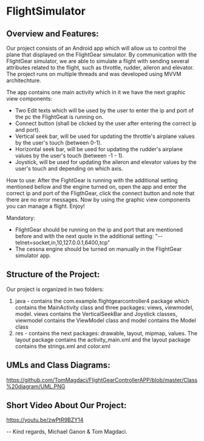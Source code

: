 # FlightSimulator

## Overview and Features: 

Our project consists of an Android app which will allow us to control the plane that displayed on the FlightGear simulator.
By communication with the FlightGear simulator, we are able to simulate a flight with sending several attributes related to the flight, such as throttle, rudder, aileron and elevator.
The project runs on multiple threads and was developed using MVVM architechture.

The app contains one main activity which in it we have the next graphic view components: 
  - Two Edit texts which will be used by the user to enter the ip and port of the pc the FlightGeat is running on.
  - Connect button (shall be clicked by the user after entering the correct ip and port).
  - Vertical seek bar, will be used for updating the throttle's airplane values by the user's touch (between 0-1).
  - Horizontal seek bar, will be used  for updating the rudder's airplane values by the user's touch (between -1 - 1).
  - Joystick, will be used for updating the aileron and elevator values by the user's touch and depending on which axis.

How to use:
  After the FightGear is running with the additional setting mentioned bellow and the engine turned on, open the app and enter the correct ip and port of the FligthGear, click the connect button and note that there are no error messages.
  Now by using the graphic view components you can manage a flight. Enjoy!


Mandatory:
  - FlightGear should be running on the ip and port that are mentioned before and with the next quote in the additional setting: 
  "--telnet=socket,in,10,127.0.0.1,6400,tcp"
  - The cessna engine should be turned on manually in the FlightGear simulator app.


## Structure of the Project: 

Our project is organized in two folders:
 1. java - contains the com.example.flightgearcontroller4 package which contains the MainActivity class and three packages: views, viewmodel, model.
    views contains the VerticalSeekBar and Joystick classes, viewmodel contains the ViewModel class and model contains the Model class
 2. res - contains the next packages: drawable, layout, mipmap, values.
    The layout package contains the activity_main.xml and the layout package contains the strings.xml and color.xml
        
## UMLs and Class Diagrams:     

https://github.com/TomMagdaci/FlightGearControllerAPP/blob/master/Class%20diagram/UML.PNG

## Short Video About Our Project: 

https://youtu.be/zwPtR9BZY14
  
 --
 Kind regards,
 Michael Ganon & Tom Magdaci.
